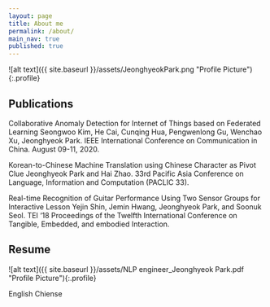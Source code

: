 ```yaml
---
layout: page
title: About me
permalink: /about/
main_nav: true
published: true
---
```


<!--![alt text]({{ site.baseurl }}/assets/profile-placeholder.gif "Profile Picture"){:.profile}

Centrarium is a custom theme for Jekyll, made by [Ben Centra][bencentra] for his own blog. He'd be humbled if you liked it enough to use it as well! Installation and configuration instructions can be found in the [GitHub repository](https://github.com/bencentra/centrarium).

This page is a good place to write about yourself, your project, your product, or whatever it is your site is for. You can replace the image above, or you can get rid of it entirely. 

You can find out more info about customizing your Jekyll theme, as well as basic Jekyll usage documentation at [jekyllrb.com](http://jekyllrb.com/). And you can find the source code for Jekyll at [github.com/jekyll/jekyll](https://github.com/jekyll/jekyll)

[centrarium]: https://github.com/bencentra/centrarium
[bencentra]: http://bencentra.com
[jekyll]: https://github.com/jekyll/jekyll
-->

![alt text]({{ site.baseurl }}/assets/JeonghyeokPark.png "Profile Picture"){:.profile}



## Publications

Collaborative Anomaly Detection for Internet of Things based on Federated Learning
Seongwoo Kim, He Cai, Cunqing Hua, Pengwenlong Gu, Wenchao Xu, Jeonghyeok Park. IEEE International Conference on Communication in China. August 09-11, 2020.

Korean-to-Chinese Machine Translation using Chinese Character as Pivot Clue
Jeonghyeok Park and Hai Zhao. 33rd Pacific Asia Conference on Language, Information and Computation (PACLIC 33). 

Real-time Recognition of Guitar Performance Using Two Sensor Groups for Interactive Lesson
Yejin Shin, Jemin Hwang, Jeonghyeok Park, and Soonuk Seol. TEI ‘18 Proceedings of the Twelfth International Conference on Tangible, Embedded, and embodied Interaction.

## Resume

![alt text]({{ site.baseurl }}/assets/NLP engineer_Jeonghyeok Park.pdf "Profile Picture"){:.profile}

English 
Chiense
 